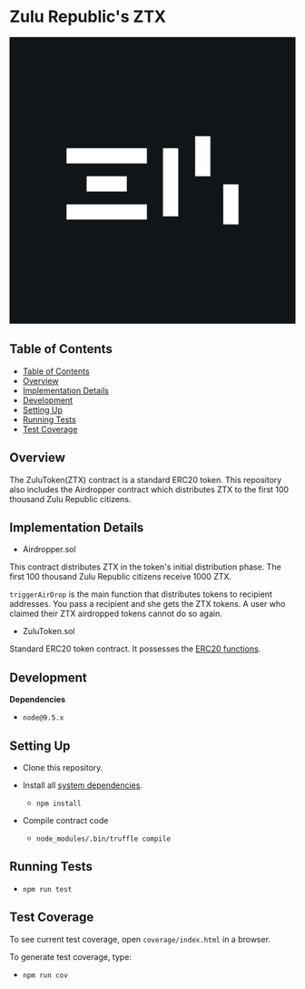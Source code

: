 # Zulu Republic's ZTX

![Zulu Republic](zulu-icon.png)

## Table of Contents

-   [Table of Contents](#table-of-contents)
-   [Overview](#overview)
-   [Implementation Details](#implementation-details)
-   [Development](#development)
-   [Setting Up](#setting-up)
-   [Running Tests](#running-tests)
-   [Test Coverage](#test-coverage)

## Overview

The ZuluToken(ZTX) contract is a standard ERC20 token. This repository also includes the Airdropper contract which distributes ZTX to the first 100 thousand Zulu Republic citizens.

## Implementation Details

-   Airdropper.sol

This contract distributes ZTX in the token's initial distribution phase. The first 100 thousand Zulu Republic citizens receive 1000 ZTX.

`triggerAirDrop` is the main function that distributes tokens to recipient addresses. You pass a recipient and she gets the ZTX tokens. A user who claimed their ZTX airdropped tokens cannot do so again.

-   ZuluToken.sol

Standard ERC20 token contract. It possesses the [ERC20 functions](https://github.com/ethereum/EIPs/blob/master/EIPS/eip-20.md).

## Development

**Dependencies**

-   `node@9.5.x`

## Setting Up

-   Clone this repository.

-   Install all [system dependencies](#development).

    -   `npm install`

-   Compile contract code

    -   `node_modules/.bin/truffle compile`

## Running Tests

-   `npm run test`

## Test Coverage

To see current test coverage, open `coverage/index.html` in a browser.

To generate test coverage, type:

-   `npm run cov`
